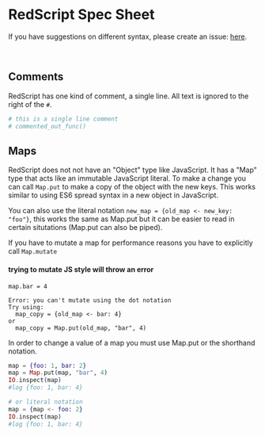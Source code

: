 # RedScript Spec Sheet

If you have suggestions on different syntax, please create
an issue: [here](https://github.com/AdamBrodzinski/RedScript/issues).

<br>

## Comments

RedScript has one kind of comment, a single line. All text is ignored to the right of the `#`.

```coffeescript
# this is a single line comment
# commented_out_func()
```

## Maps

RedScript does not not have an "Object" type like JavaScript. It has
a "Map" type that acts like an immutable JavaScript literal. To make a change 
you can call `Map.put` to make a copy of the object with the new keys. This
works similar to using ES6 spread syntax in a new object in JavaScript.

You can also use the literal notation `new_map = {old_map <- new_key: "foo"}`,
this works the same as Map.put but it can be easier to read in certain
situtations (Map.put can also be piped).

If you have to mutate a map for performance reasons you have to explicitly
call `Map.mutate`


#### trying to mutate JS style will throw an error
```text
map.bar = 4

Error: you can't mutate using the dot notation
Try using:
  map_copy = {old_map <- bar: 4}
or
  map_copy = Map.put(old_map, "bar", 4)
```

In order to change a value of a map you must use Map.put or the shorthand notation.

```elixir
map = {foo: 1, bar: 2}
map = Map.put(map, "bar", 4)
IO.inspect(map)
#log {foo: 1, bar: 4}

# or literal notation
map = {map <- foo: 2}
IO.inspect(map)
#log {foo: 1, bar: 4}
```


